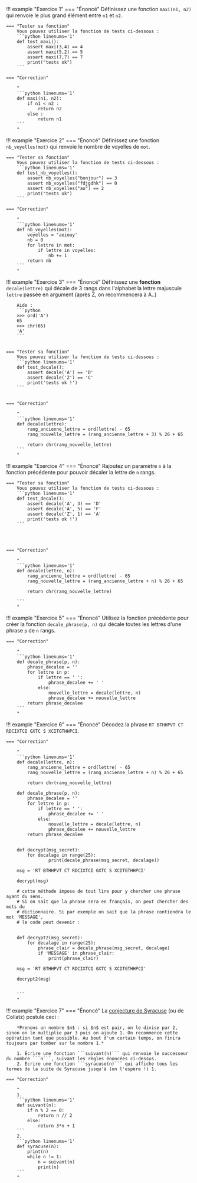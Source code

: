 
!!! example "Exercice 1"
    === "Énoncé"
        Définissez une fonction `maxi(n1, n2)` qui renvoie le plus grand élément entre `n1` et `n2`.

    === "Tester sa fonction"
        Vous pouvez utiliser la fonction de tests ci-dessous :
        ```python linenums='1'
        def test_maxi():
            assert maxi(3,4) == 4
            assert maxi(5,2) == 5
            assert maxi(7,7) == 7
            print("tests ok")
        ```

    === "Correction"
      
        "
        ```python linenums='1'
        def maxi(n1, n2):
            if n1 < n2 :
                return n2
            else :
                return n1
        ```
        "



!!! example "Exercice 2"
    === "Énoncé"
        Définissez une fonction `nb_voyelles(mot)` qui renvoie le nombre de voyelles de `mot`.

    === "Tester sa fonction"
        Vous pouvez utiliser la fonction de tests ci-dessous :
        ```python linenums='1'
        def test_nb_voyelles():
            assert nb_voyelles("bonjour") == 3
            assert nb_voyelles("fdjgdhk") == 0
            assert nb_voyelles("au") == 2
            print("tests ok")
        ```

    === "Correction"

        "
        ```python linenums='1'
        def nb_voyelles(mot):
            voyelles = 'aeiouy'
            nb = 0
            for lettre in mot:
                if lettre in voyelles:
                    nb += 1
            return nb
        ```
        "







!!! example "Exercice 3"
    === "Énoncé"
        Définissez une **fonction** `decale(lettre)` qui décale de 3 rangs dans l'alphabet la lettre majuscule `lettre` passée en argument (après Z, on recommencera à A..)

        Aide : 
        ```python
        >>> ord('A')
        65
        >>> chr(65)
        'A'
        ```


    === "Tester sa fonction"
        Vous pouvez utiliser la fonction de tests ci-dessous :
        ```python linenums='1'
        def test_decale():
            assert decale('A') == 'D'
            assert decale('Z') == 'C'
            print('tests ok !')
        ```


    === "Correction"

        "
        ```python linenums='1'
        def decale(lettre):
            rang_ancienne_lettre = ord(lettre) - 65
            rang_nouvelle_lettre = (rang_ancienne_lettre + 3) % 26 + 65  
            
            return chr(rang_nouvelle_lettre)
        ```
        "



!!! example "Exercice 4"
    === "Énoncé"
        Rajoutez un paramètre `n` à la fonction précédente pour pouvoir décaler la lettre de `n` rangs.

    === "Tester sa fonction"
        Vous pouvez utiliser la fonction de tests ci-dessous :
        ```python linenums='1'
        def test_decale():
            assert decale('A', 3) == 'D'
            assert decale('A', 5) == 'F'
            assert decale('Z', 1) == 'A'
            print('tests ok !')
        ```




    === "Correction"

        "
        ```python linenums='1'
        def decale(lettre, n):
            rang_ancienne_lettre = ord(lettre) - 65
            rang_nouvelle_lettre = (rang_ancienne_lettre + n) % 26 + 65  
            
            return chr(rang_nouvelle_lettre)

        ```
        "



!!! example "Exercice 5"
    === "Énoncé"
        Utilisez la fonction précédente pour créer la fonction `decale_phrase(p, n)` qui décale toutes les lettres d'une phrase `p` de `n` rangs.

    === "Correction"

        "
        ```python linenums='1'
        def decale_phrase(p, n):
            phrase_decalee = ''
            for lettre in p:
                if lettre == ' ':
                    phrase_decalee += ' '
                else:
                    nouvelle_lettre = decale(lettre, n)
                    phrase_decalee += nouvelle_lettre
            return phrase_decalee
        ```
        "




!!! example "Exercice 6"
    === "Énoncé"
        Décodez la phrase `RT BTHHPVT CT RDCIXTCI GXTC S XCITGTHHPCI`.

    === "Correction"

        "
        ```python linenums='1'
        def decale(lettre, n):
            rang_ancienne_lettre = ord(lettre) - 65
            rang_nouvelle_lettre = (rang_ancienne_lettre + n) % 26 + 65  

            return chr(rang_nouvelle_lettre)

        def decale_phrase(p, n):
            phrase_decalee = ''
            for lettre in p:
                if lettre == ' ':
                    phrase_decalee += ' '
                else:
                    nouvelle_lettre = decale(lettre, n)
                    phrase_decalee += nouvelle_lettre
            return phrase_decalee


        def decrypt(msg_secret):
            for decalage in range(25):
                    print(decale_phrase(msg_secret, decalage))

        msg = 'RT BTHHPVT CT RDCIXTCI GXTC S XCITGTHHPCI'

        decrypt(msg)

        # cette méthode impose de tout lire pour y chercher une phrase ayant du sens.
        # Si on sait que la phrase sera en français, on peut chercher des mots du
        # dictionnaire. Si par exemple on sait que la phrase contiendra le mot 'MESSAGE',
        # le code peut devenir :


        def decrypt2(msg_secret):
            for decalage in range(25):
                phrase_clair = decale_phrase(msg_secret, decalage)
                if 'MESSAGE' in phrase_clair:
                    print(phrase_clair)

        msg = 'RT BTHHPVT CT RDCIXTCI GXTC S XCITGTHHPCI'

        decrypt2(msg)


        ```
        "




!!! example "Exercice 7"
    === "Énoncé"
        La [conjecture de Syracuse](https://fr.wikipedia.org/wiki/Conjecture_de_Syracuse) (ou de Collatz) postule ceci :  

        *Prenons un nombre $n$ : si $n$ est pair, on le divise par 2, sinon on le multiplie par 3 puis on ajoute 1. On recommence cette opération tant que possible. Au bout d'un certain temps, on finira toujours par tomber sur le nombre 1.*

        1. Écrire une fonction ```suivant(n)``` qui renvoie le successeur du nombre ```n```, suivant les règles énoncées ci-dessus.
        2. Écrire une fonction ```syracuse(n)``` qui affiche tous les termes de la suite de Syracuse jusqu'à (on l'espère !) 1.  

    === "Correction"
   
        "
        1.
        ```python linenums='1'
        def suivant(n):
            if n % 2 == 0:
                return n // 2
            else:
                return 3*n + 1
        ```
        2.
        ```python linenums='1'
        def syracuse(n):
            print(n)
            while n != 1:
                n = suivant(n)
                print(n)
        ``` 
        "